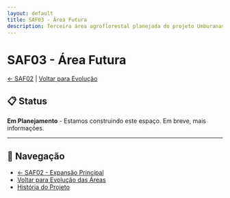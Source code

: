 ```yaml
---
layout: default
title: SAF03 - Área Futura
description: Terceira área agroflorestal planejada do projeto Umburanas - em desenvolvimento.
---
```


# SAF03 - Área Futura

[← SAF02](saf02.html) | [Voltar para Evolução](../evolucao.html)

## 📋 Status
**Em Planejamento** - Estamos construindo este espaço. Em breve, mais informações.

---

## 🔗 Navegação
- [← SAF02 - Expansão Principal](saf02.html)
- [Voltar para Evolução das Áreas](../evolucao.html)
- [História do Projeto](../historia.html)
